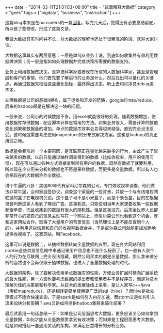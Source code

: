 +++
date = "2014-03-11T21:01:03+08:00"
title = "试着解释大数据"
category = "geek"
tags = ["bigdata", "business", "instruction"]
+++

这篇blog本来是在ourcoders的一篇[回复](http://ourcoders.com/thread/show/2671/#floor15)。写完几天后，觉得还有必要总结留底，所以做了些修改，形成了这篇文章。

我做大数据其实时间并不长，对大数据的理解也还处于很粗浅的阶段，欢迎大家讨论。

<!--more-->

大数据这事其实有两层意思：一层是单纯从业务上说，到底如何收集并有效利用数据做决策；另一层是指如何处理数据并完成决策所需要的数据支持。

业务上利用数据做决策，是算法科学家或者现在所谓的大数据科学家，甚至是管理层和客户的事情。他们首先要了解运行的业务是什么，然后找出可以量化的关键点，再通过数据来检验这些量化指标，最终得出决策，听上去和程序员debug差不多。

处理数据是公司的基础it架构，属于运维和开发的范畴，google的map/reduce，后来的hadoop都是在解决这一块的问题。

一般来说，公司小的时候数据不多，用excel就能很好的处理。随着数据增加，使用数据库存储数据，配合脚本计算是常用的方法。如果业务很大，需要计算的数值变化频繁和数据量的增加，单点的数据库效率会变得越来越低，直到完全没法忍受。这时候就需要考虑使用mapreduce的分布式解决方案。这也是hadoop的真正用武之地。

数据量会暴涨的一个主要原因，是互联网正在量化越来越多的行为，由此产生了越来越多的数据。以前只能通过抽样调查得到的数据（比如收视率，用户的使用习惯），现在可以通过各种方式直接拿到所有用户的数据。既然有数据了就要利用，所以现在企业用来分析的数据也不再是采样数据，而更多是全量数据。所以有人也会把现在的大数据称作全数据。

讲个牛逼的八卦：美国80年代有家叫尼尔森的公司，专门做收视率调查。他们做法非常牛逼，会和家庭签协议，调查这个家庭的一些背景，并放一个与有线电视网联通的盒子在电视机旁边。这个盒子可不是小米盒子，而是个录音盒，目的在根据录音判断这家人看到了哪些广告。这事到这，只能说明当年大家想要收集一些数据都很辛苦，而且收集到的数据有很大的随机性。但是这事没完。后来全世界人民都非常开心的把自己的信息主动写在一个网站上，而尼尔森公司也看到这个机会，就和这家网站合作，取得了大量用户的背景信息（当然理论上是不能反查到个人的），并利用这些信息和自己的收视率数据合并，于是尼尔森公司就能更加准确地提供收视率了。这家网站，叫Facebook。

这事可以说是数据上，从抽样数据转向全量数据的典型。现在各大网站利用cookie这些浏览信息暗中串通记录用户信息也不是什么秘密了，也一直有人说个人的行为在互联网上完全没法隐藏。既然公司买卖的都是全量数据，那么拿来做分析的当然也不会再仅限于抽样数据，也进入了全量数据处理的时代。

大数据的架构，除了要解决使用单点数据库的性能，方便业务扩展时横向扩展系统的最大性能，另一方面也要考虑数据的提出者和使用者并不是程序员，而是对技术理解欠佳的决策层和科学家。从技术的发展脉络上来看，是让人家写c++/java（传统mapreduce），还是翻译更简单使用更广泛的sql（hive）？而hive是批处理模式不适合快速查询，于是spark是如何引入内存加速，而storm又是如何引入流来加快分析周期？aws又是如何提供hadoop集群来简化部署？

最后试着用一句话总结一下：如果是公司层面思考大数据，更多应该关心如何拿到全量数据，如何才能从全量数据里拿到有效决策；而如果是工程层面思考大数据，就是如何搭起一套通用灵活的架构，来满足日益增长的分析业务。
